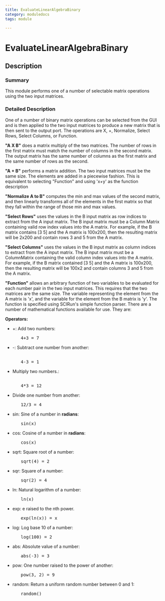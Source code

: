 ```yaml
---
title: EvaluateLinearAlgebraBinary
category: moduledocs
tags: module

---
```


# EvaluateLinearAlgebraBinary

## Description

### Summary

This module performs one of a number of selectable matrix operations using the two input matrices.

### Detailed Description

One of a number of binary matrix operations can be selected from the GUI and is then applied to the two input matrices to produce a new matrix that is then sent to the output port. The operations are X, +, Normalize, Select Rows, Select Columns, or Function.

**"A X B"** does a matrix multiply of the two matrices. The number of rows in the first matrix must match the number of columns in the second matrix. The output matrix has the same number of columns as the first matrix and the same number of rows as the second.

**"A + B"** performs a matrix addition. The two input matrices must be the same size. The elements are added in a piecewise fashion. This is equivalent to selecting "Function" and using 'x+y' as the function description

**"Normalize A to B"** computes the min and max values of the second matrix, and then linearly transforms all of the elements in the first matrix so that they fall within the range of those min and max values.

**"Select Rows"** uses the values in the B input matrix as row indices to extract from the A input matrix. The B input matrix must be a Column Matrix containing valid row index values into the A matrix. For example, if the B matrix contains [3 5] and the A matrix is 100x200, then the resulting matrix will be 2x200 and contain rows 3 and 5 from the A matrix.

**"Select Columns"** uses the values in the B input matrix as column indices to extract from the A input matrix. The B input matrix must be a ColumnMatrix containing the valid column index values into the A matrix. For example, if the B matrix contained [3 5] and the A matrix is 100x200, then the resulting matrix will be 100x2 and contain columns 3 and 5 from the A matrix.

**"Function"** allows an arbitrary function of two variables to be evaluated for each number pair in the two input matrices. This requires that the two matrices are the same size. The variable representing the element from the A matrix is 'x', and the variable for the element from the B matrix is 'y'. The function is specified using SCIRun's simple function parser. There are a number of mathematical functions available for use. They are:

**Operators:**

  * +: Add two numbers: 
<pre>
      4+3 = 7
</pre>

  * -: Subtract one number from another: 
<pre> 
      4-3 = 1 
</pre>

  * Multiply two numbers.: 
<pre> 
      4*3 = 12 
</pre>

  * Divide one number from another: 
<pre>
      12/3 = 4
</pre>

  * sin: Sine of a number in **radians**: 
<pre>
      sin(x)
</pre>

  * cos: Cosine of a number in **radians**: 
<pre>
      cos(x)
</pre>

  * sqrt: Square root of a number: 
<pre>
      sqrt(4) = 2
</pre>

  * sqr: Square of a number: 
<pre>
      sqr(2) = 4
</pre>

  * ln: Natural logarithm of a number: 
<pre>
      ln(x)
</pre>

  * exp: e raised to the nth power. 
<pre>
      exp(ln(x)) = x
</pre>

  * log: Log base 10 of a number: 
<pre>
      log(100) = 2
</pre>

  * abs: Absolute value of a number: 
<pre>
      abs(-3) = 3
</pre>

  * pow: One number raised to the power of another: 
<pre>
      pow(3, 2) = 9
</pre>

  * random: Return a uniform random number between 0 and 1: 
<pre>
      random()
</pre>

